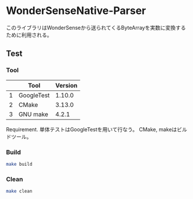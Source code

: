 # WonderSenseNative-Parser

このライブラリはWonderSenseから送られてくるByteArrayを実数に変換するために利用される。
 

## Test
### Tool

| | Tool       | Version |
|-|------------|---------|
|1| GoogleTest | 1.10.0  |
|2| CMake      | 3.13.0  |
|3| GNU make   | 4.2.1   |

Requirement.
単体テストはGoogleTestを用いて行なう。
CMake, makeはビルドツール。


### Build
```sh
make build
```


### Clean
```sh
make clean
```
